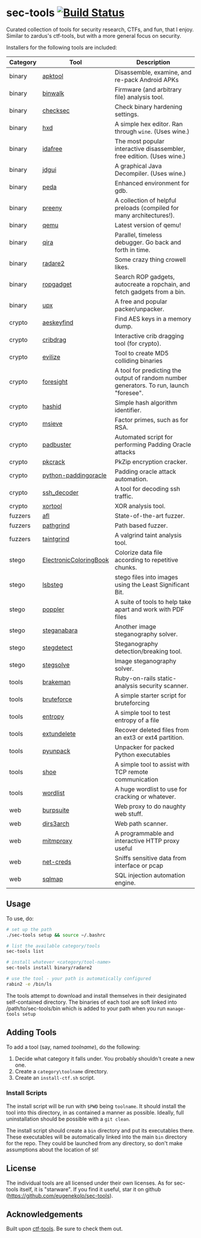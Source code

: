 # sec-tools [![Build Status](https://travis-ci.org/eugenekolo/sec-tools.svg?branch=master)](https://travis-ci.org/eugenekolo/sec-tools)

Curated collection of tools for security research, CTFs, and fun, that I enjoy. Similar to zardus's ctf-tools, but with a more general focus on security.

Installers for the following tools are included:

| Category | Tool | Description |
|----------|------|-------------|
| binary | [apktool](https://ibotpeaches.github.io/Apktool/) | Disassemble, examine, and re-pack Android APKs | <!--test-->
| binary | [binwalk](https://github.com/devttys0/binwalk.git) | Firmware (and arbitrary file) analysis tool. | <!--test-->
| binary | [checksec](https://github.com/slimm609/checksec.sh) | Check binary hardening settings. | <!--test-->
| binary | [hxd](https://mh-nexus.de/en/hxd/) | A simple hex editor. Ran through `wine`. (Uses wine.) | <!--uses-wine-->
| binary | [idafree](https://www.hex-rays.com/products/ida/support/download_freeware.shtml) | The most popular interactive disassembler, free edition. (Uses wine.) | <!--uses-wine-->
| binary | [jdgui](http://jd.benow.ca/) | A graphical Java Decompiler. (Uses wine.) | <!--uses-wine-->
| binary | [peda](https://github.com/longld/peda) | Enhanced environment for gdb. | <!--test-->
| binary | [preeny](https://github.com/zardus/preeny) | A collection of helpful preloads (compiled for many architectures!). | <!--test-->
| binary | [qemu](http://qemu.org) | Latest version of qemu! | <!--takes-too-long-->
| binary | [qira](http://qira.me) | Parallel, timeless debugger. Go back and forth in time. | <!--test-->
| binary | [radare2](http://www.radare.org/) | Some crazy thing crowell likes. | <!--test-->
| binary | [ropgadget](https://github.com/JonathanSalwan/ROPgadget) | Search ROP gadgets, autocreate a ropchain, and fetch gadgets from a bin. | <!--test-->
| binary | [upx](http://upx.sourceforge.net/) | A free and popular packer/unpacker. | <!--test-->
| crypto | [aeskeyfind](https://citp.princeton.edu/research/memory/code/) | Find AES keys in a memory dump. | <!--test-->
| crypto | [cribdrag](https://github.com/SpiderLabs/cribdrag) | Interactive crib dragging tool (for crypto). | <!--test-->
| crypto | [evilize](http://www.mathstat.dal.ca/~selinger/md5collision/) | Tool to create MD5 colliding binaries | <!--test-->
| crypto | [foresight](https://github.com/ALSchwalm/foresight) | A tool for predicting the output of random number generators. To run, launch "foresee". | <!--test-->
| crypto | [hashid](https://code.google.com/p/hash-identifier/source/checkout) | Simple hash algorithm identifier. | <!--test-->
| crypto | [msieve](https://sourceforge.net/projects/msieve/) | Factor primes, such as for RSA. | <!--test-->
| crypto | [padbuster](https://github.com/GDSSecurity/PadBuster) | Automated script for performing Padding Oracle attacks | <!--test-->
| crypto | [pkcrack](https://www.unix-ag.uni-kl.de/~conrad/krypto/pkcrack.html) | PkZip encryption cracker. | <!--test-->
| crypto | [python-paddingoracle](https://github.com/mwielgoszewski/python-paddingoracle) | Padding oracle attack automation. | <!--test-->
| crypto | [ssh_decoder](https://github.com/jjyg/ssh_decoder) | A tool for decoding ssh traffic. | <!--test-->
| crypto | [xortool](https://github.com/hellman/xortool) | XOR analysis tool. | <!--test-->
| fuzzers | [afl](http://lcamtuf.coredump.cx/afl/) | State-of-the-art fuzzer. | <!--test-->
| fuzzers | [pathgrind](https://github.com/codelion/pathgrind) | Path based fuzzer. | <!--test-->
| fuzzers | [taintgrind](https://github.com/wmkhoo/taintgrind) | A valgrind taint analysis tool. | <!--TODO-->
| stego | [ElectronicColoringBook](https://doegox.github.io/ElectronicColoringBook/) | Colorize data file according to repetitive chunks. | <!--test-->
| stego | [lsbsteg](https://github.com/RobinDavid/LSB-Steganography) | stego files into images using the Least Significant Bit. | <!--test-->
| stego | [poppler](http://poppler.freedesktop.org/) | A suite of tools to help take apart and work with PDF files | <!--test-->
| stego | [steganabara](http://www.caesum.com/handbook/stego.htm) | Another image steganography solver. | <!--test-->
| stego | [stegdetect](http://www.outguess.org/) | Steganography detection/breaking tool. | <!--test-->
| stego | [stegsolve](http://www.caesum.com/handbook/stego.htm) | Image steganography solver. | <!--test-->
| tools | [brakeman](http://brakemanscanner.org/) | Ruby-on-rails static-analysis security scanner. | <!--test-->
| tools | [bruteforce](http://github.com/eugenekolo/sec-tools) | A simple starter script for bruteforcing | <!--test-->
| tools | [entropy](http://github.com/eugenekolo/sec-tools) | A simple tool to test entropy of a file | <!--test-->
| tools | [extundelete](http://extundelete.sourceforge.net/) | Recover deleted files from an ext3 or ext4 partition. | <!--test-->
| tools | [pyunpack](https://github.com/kholia/exetractor-clone) | Unpacker for packed Python executables | <!--test-->
| tools | [shoe](http://github.com/eugenekolo/sec-tools) | A simple tool to assist with TCP remote communication | <!--test-->
| tools | [wordlist](https://github.com/eugenekolo/win-sec-tools/releases/download/v1.0/wordlist.txt.gz) | A huge wordlist to use for cracking or whatever. | <!--test-->
| web | [burpsuite](http://portswigger.net/burp) | Web proxy to do naughty web stuff. | <!--test-->
| web | [dirs3arch](https://github.com/maurosoria/dirs3arch) | Web path scanner. | <!--test-->
| web | [mitmproxy](http://mitmproxy.org/) | A programmable and interactive HTTP proxy useful | <!--test-->
| web | [net-creds](https://github.com/DanMcInerney/net-creds) | Sniffs sensitive data from interface or pcap | <!--test-->
| web | [sqlmap](http://sqlmap.org/) | SQL injection automation engine. | <!--test-->

## Usage
To use, do:

```bash
# set up the path
./sec-tools setup && source ~/.bashrc

# list the available category/tools
sec-tools list

# install whatever <category/tool-name>
sec-tools install binary/radare2

# use the tool - your path is automatically configured
rabin2 -e /bin/ls
```

The tools attempt to download and install themselves in their desiginated self-contained directory.
The binaries of each tool are soft linked into /path/to/sec-tools/bin which is added to your path when you run `manage-tools setup`

## Adding Tools
To add a tool (say, named *toolname*), do the following:

1. Decide what category it falls under. You probably shouldn't create a new one.
2. Create a `category\toolname` directory.
3. Create an `install-ctf.sh` script.

### Install Scripts
The install script will be run with `$PWD` being `toolname`. It should install the tool into this directory, in as contained a manner as possible.
Ideally, full uninstallation should be possible with a `git clean`.

The install script should create a `bin` directory and put its executables there.
These executables will be automatically linked into the main `bin` directory for the repo.
They could be launched from any directory, so don't make assumptions about the location of `$0`!

## License
The individual tools are all licensed under their own licenses.
As for sec-tools itself, it is "starware".
If you find it useful, star it on github (https://github.com/eugenekolo/sec-tools).

## Acknowledgements
Built upon [ctf-tools](github.zom/zardus/ctf-tools). Be sure to check them out.
